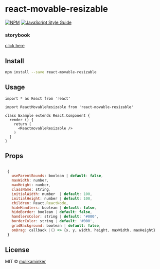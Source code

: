 # react-movable-resizable

>

[![NPM](https://img.shields.io/npm/v/react-movable-resizable.svg)](https://www.npmjs.com/package/react-movable-resizable
) [![JavaScript Style Guide](https://img.shields.io/badge/code_style-standard-brightgreen.svg)](https://standardjs.com)

### storybook

[click here](https://mulikaminker.github.io/react-movable-resizable/)


## Install

```bash
npm install --save react-movable-resizable

```

## Usage

```tsx
import * as React from 'react'

import ReactMovableResizable from 'react-movable-resizable'

class Example extends React.Component {
  render () {
    return (
      <ReactmovableResizable />
    )
  }
}
```

## Props

```javascript

 {
   useParentBounds: boolean | default: false,
   maxWidth: number,
   maxHeight: number,
   className: string,
   initialWidth: number  | default: 100,
   initialHeight: number | default: 100,
   children: React.ReactNode,
   hideHandlers: boolean | default: false,
   hideBorder: boolean | default: false,
   handlersColor: string | default: '#000',
   borderColor: string | default: '#000',
   gridBackground: boolean | default: false,
   onDrag: callback |() => {x, y, width, height, maxWidth, maxHeight}
 }

```

## License

MIT © [mulikaminker](https://github.com/mulikaminker)
